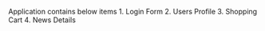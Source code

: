 Application contains below items
	1. Login Form
	2. Users Profile
	3. Shopping Cart
	4. News Details
